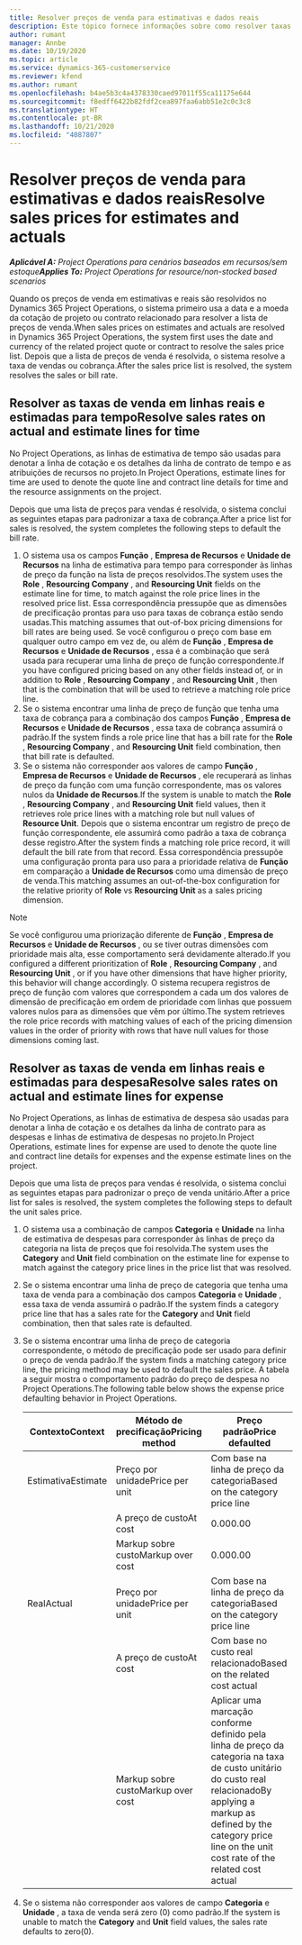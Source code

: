 ```yaml
---
title: Resolver preços de venda para estimativas e dados reais
description: Este tópico fornece informações sobre como resolver taxas de vendas para estimativas e reais.
author: rumant
manager: Annbe
ms.date: 10/19/2020
ms.topic: article
ms.service: dynamics-365-customerservice
ms.reviewer: kfend
ms.author: rumant
ms.openlocfilehash: b4ae5b3c4a4378330caed97011f55ca11175e644
ms.sourcegitcommit: f8edff6422b82fdf2cea897faa6abb51e2c0c3c8
ms.translationtype: HT
ms.contentlocale: pt-BR
ms.lasthandoff: 10/21/2020
ms.locfileid: "4087807"
---
```

# <a name="resolve-sales-prices-for-estimates-and-actuals"></a><span data-ttu-id="0d0a6-103">Resolver preços de venda para estimativas e dados reais</span><span class="sxs-lookup"><span data-stu-id="0d0a6-103">Resolve sales prices for estimates and actuals</span></span>

<span data-ttu-id="0d0a6-104">_**Aplicável A:** Project Operations para cenários baseados em recursos/sem estoque_</span><span class="sxs-lookup"><span data-stu-id="0d0a6-104">_**Applies To:** Project Operations for resource/non-stocked based scenarios_</span></span>

<span data-ttu-id="0d0a6-105">Quando os preços de venda em estimativas e reais são resolvidos no Dynamics 365 Project Operations, o sistema primeiro usa a data e a moeda da cotação de projeto ou contrato relacionado para resolver a lista de preços de venda.</span><span class="sxs-lookup"><span data-stu-id="0d0a6-105">When sales prices on estimates and actuals are resolved in Dynamics 365 Project Operations, the system first uses the date and currency of the related project quote or contract to resolve the sales price list.</span></span> <span data-ttu-id="0d0a6-106">Depois que a lista de preços de venda é resolvida, o sistema resolve a taxa de vendas ou cobrança.</span><span class="sxs-lookup"><span data-stu-id="0d0a6-106">After the sales price list is resolved, the system resolves the sales or bill rate.</span></span>

## <a name="resolve-sales-rates-on-actual-and-estimate-lines-for-time"></a><span data-ttu-id="0d0a6-107">Resolver as taxas de venda em linhas reais e estimadas para tempo</span><span class="sxs-lookup"><span data-stu-id="0d0a6-107">Resolve sales rates on actual and estimate lines for time</span></span>

<span data-ttu-id="0d0a6-108">No Project Operations, as linhas de estimativa de tempo são usadas para denotar a linha de cotação e os detalhes da linha de contrato de tempo e as atribuições de recursos no projeto.</span><span class="sxs-lookup"><span data-stu-id="0d0a6-108">In Project Operations, estimate lines for time are used to denote the quote line and contract line details for time and the resource assignments on the project.</span></span>

<span data-ttu-id="0d0a6-109">Depois que uma lista de preços para vendas é resolvida, o sistema conclui as seguintes etapas para padronizar a taxa de cobrança.</span><span class="sxs-lookup"><span data-stu-id="0d0a6-109">After a price list for sales is resolved, the system completes the following steps to default the bill rate.</span></span>

1. <span data-ttu-id="0d0a6-110">O sistema usa os campos **Função** , **Empresa de Recursos** e **Unidade de Recursos** na linha de estimativa para tempo para corresponder às linhas de preço da função na lista de preços resolvidos.</span><span class="sxs-lookup"><span data-stu-id="0d0a6-110">The system uses the **Role** , **Resourcing Company** , and **Resourcing Unit** fields on the estimate line for time, to match against the role price lines in the resolved price list.</span></span> <span data-ttu-id="0d0a6-111">Essa correspondência pressupõe que as dimensões de precificação prontas para uso para taxas de cobrança estão sendo usadas.</span><span class="sxs-lookup"><span data-stu-id="0d0a6-111">This matching assumes that out-of-box pricing dimensions for bill rates are being used.</span></span> <span data-ttu-id="0d0a6-112">Se você configurou o preço com base em qualquer outro campo em vez de, ou além de **Função** , **Empresa de Recursos** e **Unidade de Recursos** , essa é a combinação que será usada para recuperar uma linha de preço de função correspondente.</span><span class="sxs-lookup"><span data-stu-id="0d0a6-112">If you have configured pricing based on any other fields instead of, or in addition to **Role** , **Resourcing Company** , and **Resourcing Unit** , then that is the combination that will be used to retrieve a matching role price line.</span></span>
2. <span data-ttu-id="0d0a6-113">Se o sistema encontrar uma linha de preço de função que tenha uma taxa de cobrança para a combinação dos campos **Função** , **Empresa de Recursos** e **Unidade de Recursos** , essa taxa de cobrança assumirá o padrão.</span><span class="sxs-lookup"><span data-stu-id="0d0a6-113">If the system finds a role price line that has a bill rate for the **Role** , **Resourcing Company** , and **Resourcing Unit** field combination, then that bill rate is defaulted.</span></span>
3. <span data-ttu-id="0d0a6-114">Se o sistema não corresponder aos valores de campo **Função** , **Empresa de Recursos** e **Unidade de Recursos** , ele recuperará as linhas de preço da função com uma função correspondente, mas os valores nulos da **Unidade de Recursos**.</span><span class="sxs-lookup"><span data-stu-id="0d0a6-114">If the system is unable to match the **Role** , **Resourcing Company** , and **Resourcing Unit** field values, then it retrieves role price lines with a matching role but null values of **Resource Unit**.</span></span> <span data-ttu-id="0d0a6-115">Depois que o sistema encontrar um registro de preço de função correspondente, ele assumirá como padrão a taxa de cobrança desse registro.</span><span class="sxs-lookup"><span data-stu-id="0d0a6-115">After the system finds a matching role price record, it will default the bill rate from that record.</span></span> <span data-ttu-id="0d0a6-116">Essa correspondência pressupõe uma configuração pronta para uso para a prioridade relativa de **Função** em comparação a **Unidade de Recursos** como uma dimensão de preço de venda.</span><span class="sxs-lookup"><span data-stu-id="0d0a6-116">This matching assumes an out-of-the-box configuration for the relative priority of **Role** vs **Resourcing Unit** as a sales pricing dimension.</span></span>

> [!NOTE]
> <span data-ttu-id="0d0a6-117">Se você configurou uma priorização diferente de **Função** , **Empresa de Recursos** e **Unidade de Recursos** , ou se tiver outras dimensões com prioridade mais alta, esse comportamento será devidamente alterado.</span><span class="sxs-lookup"><span data-stu-id="0d0a6-117">If you configured a different prioritization of **Role** , **Resourcing Company** , and **Resourcing Unit** , or if you have other dimensions that have higher priority, this behavior will change accordingly.</span></span> <span data-ttu-id="0d0a6-118">O sistema recupera registros de preço de função com valores que correspondem a cada um dos valores de dimensão de precificação em ordem de prioridade com linhas que possuem valores nulos para as dimensões que vêm por último.</span><span class="sxs-lookup"><span data-stu-id="0d0a6-118">The system retrieves the role price records with matching values of each of the pricing dimension values in the order of priority with rows that have null values for those dimensions coming last.</span></span>

## <a name="resolve-sales-rates-on-actual-and-estimate-lines-for-expense"></a><span data-ttu-id="0d0a6-119">Resolver as taxas de venda em linhas reais e estimadas para despesa</span><span class="sxs-lookup"><span data-stu-id="0d0a6-119">Resolve sales rates on actual and estimate lines for expense</span></span>

<span data-ttu-id="0d0a6-120">No Project Operations, as linhas de estimativa de despesa são usadas para denotar a linha de cotação e os detalhes da linha de contrato para as despesas e linhas de estimativa de despesas no projeto.</span><span class="sxs-lookup"><span data-stu-id="0d0a6-120">In Project Operations, estimate lines for expense are used to denote the quote line and contract line details for expenses and the expense estimate lines on the project.</span></span>

<span data-ttu-id="0d0a6-121">Depois que uma lista de preços para vendas é resolvida, o sistema conclui as seguintes etapas para padronizar o preço de venda unitário.</span><span class="sxs-lookup"><span data-stu-id="0d0a6-121">After a price list for sales is resolved, the system completes the following steps to default the unit sales price.</span></span>

1. <span data-ttu-id="0d0a6-122">O sistema usa a combinação de campos **Categoria** e **Unidade** na linha de estimativa de despesas para corresponder às linhas de preço da categoria na lista de preços que foi resolvida.</span><span class="sxs-lookup"><span data-stu-id="0d0a6-122">The system uses the **Category** and **Unit** field combination on the estimate line for expense to match against the category price lines in the price list that was resolved.</span></span>
2. <span data-ttu-id="0d0a6-123">Se o sistema encontrar uma linha de preço de categoria que tenha uma taxa de venda para a combinação dos campos **Categoria** e **Unidade** , essa taxa de venda assumirá o padrão.</span><span class="sxs-lookup"><span data-stu-id="0d0a6-123">If the system finds a category price line that has a sales rate for the **Category** and **Unit** field combination, then that sales rate is defaulted.</span></span>
3. <span data-ttu-id="0d0a6-124">Se o sistema encontrar uma linha de preço de categoria correspondente, o método de precificação pode ser usado para definir o preço de venda padrão.</span><span class="sxs-lookup"><span data-stu-id="0d0a6-124">If the system finds a matching category price line, the pricing method may be used to default the sales price.</span></span> <span data-ttu-id="0d0a6-125">A tabela a seguir mostra o comportamento padrão do preço de despesa no Project Operations.</span><span class="sxs-lookup"><span data-stu-id="0d0a6-125">The following table below shows the expense price defaulting behavior in Project Operations.</span></span>

    | <span data-ttu-id="0d0a6-126">Contexto</span><span class="sxs-lookup"><span data-stu-id="0d0a6-126">Context</span></span> | <span data-ttu-id="0d0a6-127">Método de precificação</span><span class="sxs-lookup"><span data-stu-id="0d0a6-127">Pricing method</span></span> | <span data-ttu-id="0d0a6-128">Preço padrão</span><span class="sxs-lookup"><span data-stu-id="0d0a6-128">Price defaulted</span></span> |
    | --- | --- | --- |
    | <span data-ttu-id="0d0a6-129">Estimativa</span><span class="sxs-lookup"><span data-stu-id="0d0a6-129">Estimate</span></span> | <span data-ttu-id="0d0a6-130">Preço por unidade</span><span class="sxs-lookup"><span data-stu-id="0d0a6-130">Price per unit</span></span> | <span data-ttu-id="0d0a6-131">Com base na linha de preço da categoria</span><span class="sxs-lookup"><span data-stu-id="0d0a6-131">Based on the category price line</span></span> |
    | &nbsp; | <span data-ttu-id="0d0a6-132">A preço de custo</span><span class="sxs-lookup"><span data-stu-id="0d0a6-132">At cost</span></span> | <span data-ttu-id="0d0a6-133">0.00</span><span class="sxs-lookup"><span data-stu-id="0d0a6-133">0.00</span></span> |
    | &nbsp; | <span data-ttu-id="0d0a6-134">Markup sobre custo</span><span class="sxs-lookup"><span data-stu-id="0d0a6-134">Markup over cost</span></span> | <span data-ttu-id="0d0a6-135">0.00</span><span class="sxs-lookup"><span data-stu-id="0d0a6-135">0.00</span></span> |
    | <span data-ttu-id="0d0a6-136">Real</span><span class="sxs-lookup"><span data-stu-id="0d0a6-136">Actual</span></span> | <span data-ttu-id="0d0a6-137">Preço por unidade</span><span class="sxs-lookup"><span data-stu-id="0d0a6-137">Price per unit</span></span> | <span data-ttu-id="0d0a6-138">Com base na linha de preço da categoria</span><span class="sxs-lookup"><span data-stu-id="0d0a6-138">Based on the category price line</span></span> |
    | &nbsp; | <span data-ttu-id="0d0a6-139">A preço de custo</span><span class="sxs-lookup"><span data-stu-id="0d0a6-139">At cost</span></span> | <span data-ttu-id="0d0a6-140">Com base no custo real relacionado</span><span class="sxs-lookup"><span data-stu-id="0d0a6-140">Based on the related cost actual</span></span> |
    | &nbsp; | <span data-ttu-id="0d0a6-141">Markup sobre custo</span><span class="sxs-lookup"><span data-stu-id="0d0a6-141">Markup over cost</span></span> | <span data-ttu-id="0d0a6-142">Aplicar uma marcação conforme definido pela linha de preço da categoria na taxa de custo unitário do custo real relacionado</span><span class="sxs-lookup"><span data-stu-id="0d0a6-142">By applying a markup as defined by the category price line on the unit cost rate of the related cost actual</span></span> |

4. <span data-ttu-id="0d0a6-143">Se o sistema não corresponder aos valores de campo **Categoria** e **Unidade** , a taxa de venda será zero (0) como padrão.</span><span class="sxs-lookup"><span data-stu-id="0d0a6-143">If the system is unable to match the **Category** and **Unit** field values, the sales rate defaults to zero(0).</span></span>
